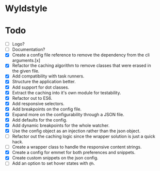 # Wyldstyle

# Todo
- [ ] Logo?
- [ ] Documentation?
- [x] Create a config file reference to remove the dependency from the cli arguments.[x]
- [x] Refactor the caching algorithm to remove classes that were erased in the given file.
- [x] Add compatibility with task runners.
- [x] Structure the application better.
- [x] Add support for dot classes.
- [x] Extract the caching into it's own module for testability.
- [x] Refactor out to ES6.
- [x] Add responsive selectors.
- [x] Add breakpoints on the config file.
- [x] Expand more on the configurability through a JSON file.
- [x] Add defaults for the config.
- [x] Add dynamic breakpoints for the whole watcher.
- [x] Use the config object as an injection rather than the json object.
- [ ] Refactor out the caching logic since the wrapper solution is just a quick hack.
- [ ] Create a wrapper class to handle the responsive content strings.
- [x] Create a config for emmet for both preferences and snippets.
- [x] Create custom snippets on the json config.
- [ ] Add an option to set hover states with `@h`.
